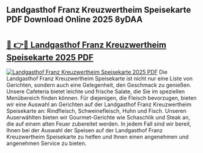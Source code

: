 ## Landgasthof Franz Kreuzwertheim Speisekarte PDF Download Online 2025 8yDAA

# <h2><a href="http://gc86kb.nevu.top/?p=Landgasthof+Franz+Kreuzwertheim+Speisekarte">🔗 👉🔴 Landgasthof Franz Kreuzwertheim Speisekarte 2025 PDF</a></h2>

[![Landgasthof Franz Kreuzwertheim Speisekarte 2025 PDF](https://i.imgur.com/dBaPXMq.png)](http://gc86kb.nevu.top/?p=Landgasthof+Franz+Kreuzwertheim+Speisekarte)
Die Landgasthof Franz Kreuzwertheim Speisekarte ist nicht nur eine Liste von Gerichten, sondern auch eine Gelegenheit, den Geschmack zu genießen. Unsere Cafeteria bietet leichte und frische Salate, die Sie im speziellen Menübereich finden können. Für diejenigen, die Fleisch bevorzugen, bieten wir eine Auswahl an Gerichten auf der Landgasthof Franz Kreuzwertheim Speisekarte an: Rindfleisch, Schweinefleisch, Huhn und Fisch. Unseren Auserwählten bieten wir Gourmet-Gerichte wie Schaschlik und Steak an, die auf einem alten Feuer zubereitet werden. In jedem Fall sind wir bereit, Ihnen bei der Auswahl der Speisen auf der Landgasthof Franz Kreuzwertheim Speisekarte zu helfen und Ihnen einen angenehmen und angenehmen Service zu bieten.
